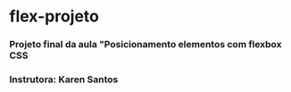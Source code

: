 # flex-projeto

### Projeto final da aula "Posicionamento elementos com flexbox CSS
### Instrutora: Karen Santos
